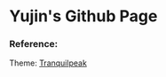 # Yujin's Github Page

### Reference:

Theme: [Tranquilpeak](https://github.com/kakawait/hugo-tranquilpeak-theme/blob/master/docs/user.md)
